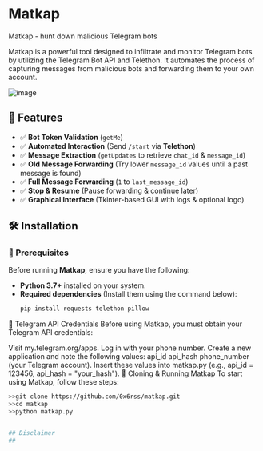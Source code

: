 # Matkap  
Matkap - hunt down malicious Telegram bots  


Matkap is a powerful tool designed to infiltrate and monitor Telegram bots by utilizing the Telegram Bot API and Telethon. It automates the process of capturing messages from malicious bots and forwarding them to your own account.



![image](https://github.com/user-attachments/assets/f752b834-4a0a-48aa-9b3f-49a0307cfaa1)  

## 📌 Features  
- ✅ **Bot Token Validation** (`getMe`)  
- ✅ **Automated Interaction** (Send `/start` via **Telethon**)  
- ✅ **Message Extraction** (`getUpdates` to retrieve `chat_id` & `message_id`)  
- ✅ **Old Message Forwarding** (Try lower `message_id` values until a past message is found)  
- ✅ **Full Message Forwarding** (`1` to `last_message_id`)  
- ✅ **Stop & Resume** (Pause forwarding & continue later)  
- ✅ **Graphical Interface** (Tkinter-based GUI with logs & optional logo)  

## 🛠 Installation  

### 🔹 Prerequisites  
Before running **Matkap**, ensure you have the following:  

- **Python 3.7+** installed on your system.  
- **Required dependencies** (Install them using the command below):  
  ```bash
  pip install requests telethon pillow
🔹 Telegram API Credentials
Before using Matkap, you must obtain your Telegram API credentials:

Visit my.telegram.org/apps.
Log in with your phone number.
Create a new application and note the following values:
api_id
api_hash
phone_number (your Telegram account).
Insert these values into matkap.py (e.g., api_id = 123456, api_hash = "your_hash").
🔹 Cloning & Running Matkap
To start using Matkap, follow these steps:




```bash
>>git clone https://github.com/0x6rss/matkap.git  
>>cd matkap  
>>python matkap.py  


## Disclaimer
##




